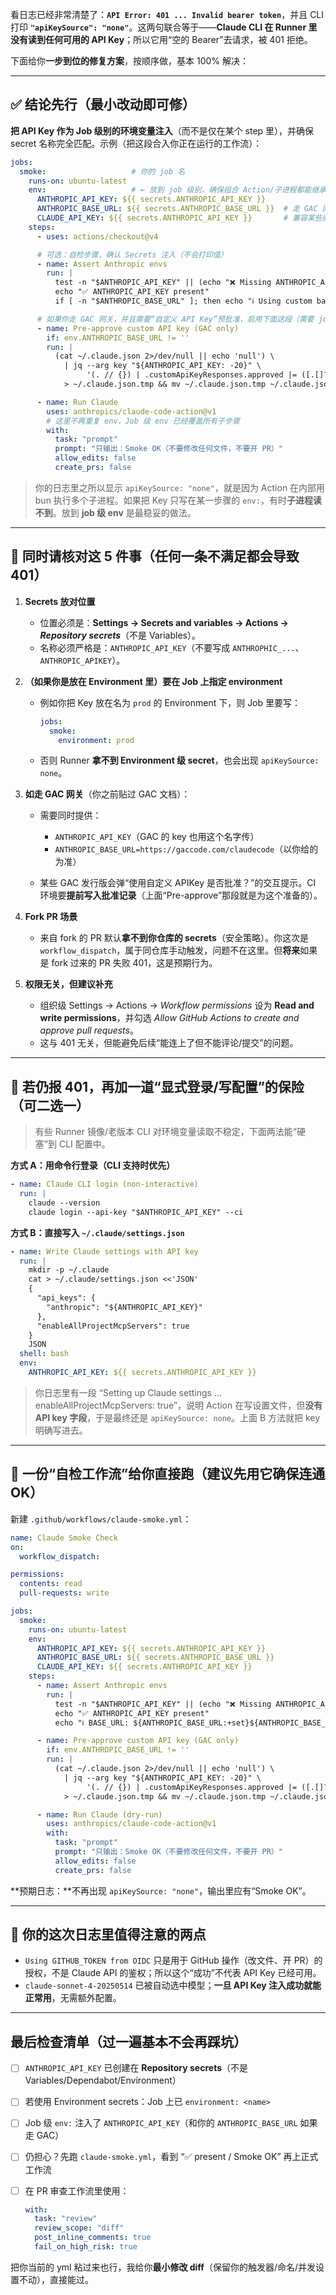看日志已经非常清楚了：**`API Error: 401 ... Invalid bearer token`**，并且 CLI 打印 **`"apiKeySource": "none"`**。这两句联合等于——**Claude CLI 在 Runner 里没有读到任何可用的 API Key**；所以它用“空的 Bearer”去请求，被 401 拒绝。

下面给你**一步到位的修复方案**，按顺序做，基本 100% 解决：

---

## ✅ 结论先行（最小改动即可修）

**把 API Key 作为 Job 级别的环境变量注入**（而不是仅在某个 step 里），并确保 secret 名称完全匹配。示例（把这段合入你正在运行的工作流）：

```yaml
jobs:
  smoke:                   # 你的 job 名
    runs-on: ubuntu-latest
    env:                   # ← 放到 job 级别，确保组合 Action/子进程都能继承
      ANTHROPIC_API_KEY: ${{ secrets.ANTHROPIC_API_KEY }}
      ANTHROPIC_BASE_URL: ${{ secrets.ANTHROPIC_BASE_URL }}  # 走 GAC 网关才需要
      CLAUDE_API_KEY: ${{ secrets.ANTHROPIC_API_KEY }}       # 兼容某些版本的 CLI
    steps:
      - uses: actions/checkout@v4

      # 可选：自检步骤，确认 Secrets 注入（不会打印值）
      - name: Assert Anthropic envs
        run: |
          test -n "$ANTHROPIC_API_KEY" || (echo "❌ Missing ANTHROPIC_API_KEY" && exit 1)
          echo "✅ ANTHROPIC_API_KEY present"
          if [ -n "$ANTHROPIC_BASE_URL" ]; then echo "ℹ️ Using custom base URL"; fi

      # 如果你走 GAC 网关，并且需要“自定义 API Key”预批准，启用下面这段（需要 jq）
      - name: Pre-approve custom API key (GAC only)
        if: env.ANTHROPIC_BASE_URL != ''
        run: |
          (cat ~/.claude.json 2>/dev/null || echo 'null') \
            | jq --arg key "${ANTHROPIC_API_KEY: -20}" \
                 '(. // {}) | .customApiKeyResponses.approved |= ([.[]?, $key] | unique)' \
            > ~/.claude.json.tmp && mv ~/.claude.json.tmp ~/.claude.json

      - name: Run Claude
        uses: anthropics/claude-code-action@v1
        # 这里不再重复 env，Job 级 env 已经覆盖所有子步骤
        with:
          task: "prompt"
          prompt: "只输出：Smoke OK（不要修改任何文件，不要开 PR）"
          allow_edits: false
          create_prs: false
```

> 你的日志里之所以显示 `apiKeySource: "none"`，就是因为 Action 在内部用 bun 执行多个子进程。如果把 Key 只写在某一步骤的 `env:`，有时**子进程读不到**。放到 **job 级 env** 是最稳妥的做法。

---

## 🧭 同时请核对这 5 件事（任何一条不满足都会导致 401）

1. **Secrets 放对位置**

   * 位置必须是：**Settings → Secrets and variables → Actions → *Repository secrets***（不是 Variables）。
   * 名称必须严格是：`ANTHROPIC_API_KEY`（不要写成 `ANTHROPHIC_...`、`ANTHROPIC_APIKEY`）。

2. **（如果你是放在 Environment 里）要在 Job 上指定 environment**

   * 例如你把 Key 放在名为 `prod` 的 Environment 下，则 Job 里要写：

     ```yaml
     jobs:
       smoke:
         environment: prod
     ```
   * 否则 Runner **拿不到 Environment 级 secret**，也会出现 `apiKeySource: none`。

3. **如走 GAC 网关**（你之前贴过 GAC 文档）：

   * 需要同时提供：

     * `ANTHROPIC_API_KEY`（GAC 的 key 也用这个名字传）
     * `ANTHROPIC_BASE_URL=https://gaccode.com/claudecode`（以你给的为准）
   * 某些 GAC 发行版会弹“使用自定义 APIKey 是否批准？”的交互提示。CI 环境要**提前写入批准记录**（上面“Pre-approve”那段就是为这个准备的）。

4. **Fork PR 场景**

   * 来自 fork 的 PR 默认**拿不到你仓库的 secrets**（安全策略）。你这次是 `workflow_dispatch`，属于同仓库手动触发，问题不在这里。但**将来**如果是 fork 过来的 PR 失败 401，这是预期行为。

5. **权限无关，但建议补充**

   * 组织级 Settings → Actions → *Workflow permissions* 设为 **Read and write permissions**，并勾选 *Allow GitHub Actions to create and approve pull requests*。
   * 这与 401 无关，但能避免后续“能连上了但不能评论/提交”的问题。

---

## 🔧 若仍报 401，再加一道“显式登录/写配置”的保险（可二选一）

> 有些 Runner 镜像/老版本 CLI 对环境变量读取不稳定，下面两法能“硬塞”到 CLI 配置中。

**方式 A：用命令行登录（CLI 支持时优先）**

```yaml
- name: Claude CLI login (non-interactive)
  run: |
    claude --version
    claude login --api-key "$ANTHROPIC_API_KEY" --ci
```

**方式 B：直接写入 `~/.claude/settings.json`**

```yaml
- name: Write Claude settings with API key
  run: |
    mkdir -p ~/.claude
    cat > ~/.claude/settings.json <<'JSON'
    {
      "api_keys": {
        "anthropic": "${ANTHROPIC_API_KEY}"
      },
      "enableAllProjectMcpServers": true
    }
    JSON
  shell: bash
  env:
    ANTHROPIC_API_KEY: ${{ secrets.ANTHROPIC_API_KEY }}
```

> 你日志里有一段 “Setting up Claude settings … enableAllProjectMcpServers: true”，说明 Action 在写设置文件，但**没有 API key 字段**，于是最终还是 `apiKeySource: none`。上面 B 方法就把 key 明确写进去。

---

## 🧪 一份“自检工作流”给你直接跑（建议先用它确保连通 OK）

新建 `.github/workflows/claude-smoke.yml`：

```yaml
name: Claude Smoke Check
on:
  workflow_dispatch:

permissions:
  contents: read
  pull-requests: write

jobs:
  smoke:
    runs-on: ubuntu-latest
    env:
      ANTHROPIC_API_KEY: ${{ secrets.ANTHROPIC_API_KEY }}
      ANTHROPIC_BASE_URL: ${{ secrets.ANTHROPIC_BASE_URL }}
      CLAUDE_API_KEY: ${{ secrets.ANTHROPIC_API_KEY }}
    steps:
      - name: Assert Anthropic envs
        run: |
          test -n "$ANTHROPIC_API_KEY" || (echo "❌ Missing ANTHROPIC_API_KEY" && exit 1)
          echo "✅ ANTHROPIC_API_KEY present"
          echo "ℹ️ BASE_URL: ${ANTHROPIC_BASE_URL:+set}${ANTHROPIC_BASE_URL:-not-set}"

      - name: Pre-approve custom API key (GAC only)
        if: env.ANTHROPIC_BASE_URL != ''
        run: |
          (cat ~/.claude.json 2>/dev/null || echo 'null') \
            | jq --arg key "${ANTHROPIC_API_KEY: -20}" \
                 '(. // {}) | .customApiKeyResponses.approved |= ([.[]?, $key] | unique)' \
            > ~/.claude.json.tmp && mv ~/.claude.json.tmp ~/.claude.json

      - name: Run Claude (dry-run)
        uses: anthropics/claude-code-action@v1
        with:
          task: "prompt"
          prompt: "只输出：Smoke OK（不要修改任何文件，不要开 PR）"
          allow_edits: false
          create_prs: false
```

\*\*预期日志：\*\*不再出现 `apiKeySource: "none"`，输出里应有“Smoke OK”。

---

## 🧩 你的这次日志里值得注意的两点

* `Using GITHUB_TOKEN from OIDC` 只是用于 GitHub 操作（改文件、开 PR）的授权，不是 Claude API 的鉴权；所以这个“成功”不代表 API Key 已经可用。
* `claude-sonnet-4-20250514` 已被自动选中模型；**一旦 API Key 注入成功就能正常用**，无需额外配置。

---

## 最后检查清单（过一遍基本不会再踩坑）

* [ ] `ANTHROPIC_API_KEY` 已创建在 **Repository secrets**（不是 Variables/Dependabot/Environment）
* [ ] 若使用 Environment secrets：Job 上已 `environment: <name>`
* [ ] Job 级 `env:` 注入了 `ANTHROPIC_API_KEY`（和你的 `ANTHROPIC_BASE_URL` 如果走 GAC）
* [ ] 仍担心？先跑 `claude-smoke.yml`，看到 “✅ present / Smoke OK” 再上正式工作流
* [ ] 在 PR 审查工作流里使用：

  ```yaml
  with:
    task: "review"
    review_scope: "diff"
    post_inline_comments: true
    fail_on_high_risk: true
  ```

把你当前的 yml 粘过来也行，我给你**最小修改 diff**（保留你的触发器/命名/并发设置不动），直接能过。
